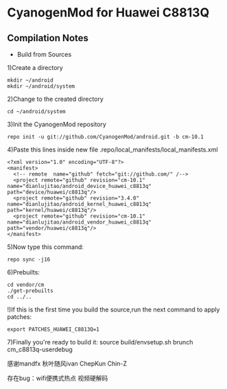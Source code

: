 CyanogenMod for Huawei C8813Q
=================
Compilation Notes
-----------------

* Build from Sources

1)Create a directory

	mkdir ~/android
	mkdir ~/android/system

2)Change to the created directory

	cd ~/android/system

3)Init the CyanogenMod repository

	repo init -u git://github.com/CyanogenMod/android.git -b cm-10.1

4)Paste this lines inside new file .repo/local_manifests/local_manifests.xml

	<?xml version="1.0" encoding="UTF-8"?>
	<manifest>
	  <!-- remote  name="github" fetch="git://github.com/" /-->
	  <project remote="github" revision="cm-10.1" name="dianlujitao/android_device_huawei_c8813q" path="device/huawei/c8813q"/>
	  <project remote="github" revision="3.4.0" name="dianlujitao/android_kernel_huawei_c8813q" path="kernel/huawei/c8813q"/>
	  <project remote="github" revision="cm-10.1" name="dianlujitao/android_vendor_huawei_c8813q" path="vendor/huawei/c8813q"/>
	</manifest>

5)Now type this command:

	repo sync -j16

6)Prebuilts:

	cd vendor/cm
	./get-prebuilts
	cd ../..

!)If this is the first time you build the source,run the next command to apply patches:

	export PATCHES_HUAWEI_C8813Q=1

7)Finally you're ready to build it:
	source build/envsetup.sh
	brunch cm_c8813q-userdebug

感谢mandfx 秋叶随风ivan ChepKun Chin-Z


存在bug：wifi便携式热点 视频硬解码
